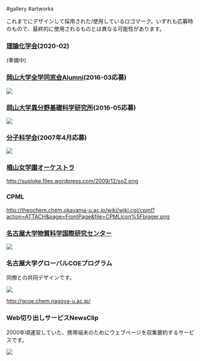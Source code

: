 #gallery #artworks

これまでにデザインして採用された/使用しているロゴマーク。いずれも応募時のもので、最終的に使用されるものとは異なる可能性があります。


### [理論化学会](https://www.rkk-web.jp)(2020-02)

(準備中)
<!--![](storage:ロゴマーク/OU-Alumni1-solo.png)-->


### [岡山大学全学同窓会Alumni](http://www.cc.okayama-u.ac.jp/~dousou/alumni/)(2016-03応募)

![](storage:ロゴマーク/OU-Alumni1-solo.png)


### [岡山大学異分野基礎科学研究所](http://www.riis.okayama-u.ac.jp)(2016-05応募)

![](storage:ロゴマーク/riis.png)


### [分子科学会](http://molsci.jp)(2007年4月応募)

![](storage:ロゴマーク/molsci.png)


### [椙山女学園オーケストラ](http://sugioke.wordpress.com/)

http://sugioke.files.wordpress.com/2009/12/so2.png


### CPML

http://theochem.chem.okayama-u.ac.jp/wiki/wiki.cgi/cpml?action=ATTACH&page=FrontPage&file=CPMLicon%5Fbigger.png


### [名古屋大学物質科学国際研究センター](http://www.rcms.nagoya-u.ac.jp)

![](storage:ロゴマーク/rcms171.gif)


### 名古屋大学グローバルCOEプログラム

同僚との共同デザインです。

![](storage:ロゴマーク/gcoe.jpg)

http://gcoe.chem.nagoya-u.ac.jp/


### Web切り出しサービスNewsClip

2000年頃運営していた、携帯端末のためにウェブページを収集要約するサービスです。

![](storage:ロゴマーク/newsclip-original-180px.png)
